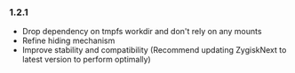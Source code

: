 ### 1.2.1

- Drop dependency on tmpfs workdir and don't rely on any mounts
- Refine hiding mechanism
- Improve stability and compatibility (Recommend updating ZygiskNext to latest version to perform optimally)
